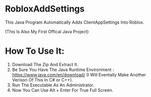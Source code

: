 # RobloxAddSettings

This Java Program Automatically Adds ClientAppSettings Into Roblox.

(This Is Also My First Offical Java Project)


# How To Use It:

1. Download The Zip And Extract It.
2. Be Sure You Have The Java Runtime Environment : https://www.java.com/en/download/ (I Will Eventally Make Another Verison Of This In C# or C++).
3. Run The Executable As An Administrator.
4. Now You Can Use Alt + Enter For True Full Screen.
